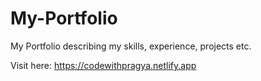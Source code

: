 # My-Portfolio
My Portfolio describing my skills, experience, projects etc.

Visit here: https://codewithpragya.netlify.app
